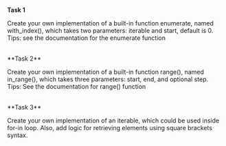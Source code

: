 **Task 1**

Create your own implementation of a built-in function enumerate, named with_index(), which takes two parameters: iterable and start, default is 0. Tips: see the documentation for the enumerate function


<br />
**Task 2**

Create your own implementation of a built-in function range(), named in_range(), which takes three parameters: start, end, and optional step. Tips: See the documentation for range() function


<br />
**Task 3**

Create your own implementation of an iterable, which could be used inside for-in loop. Also, add logic for retrieving elements using square brackets syntax.


